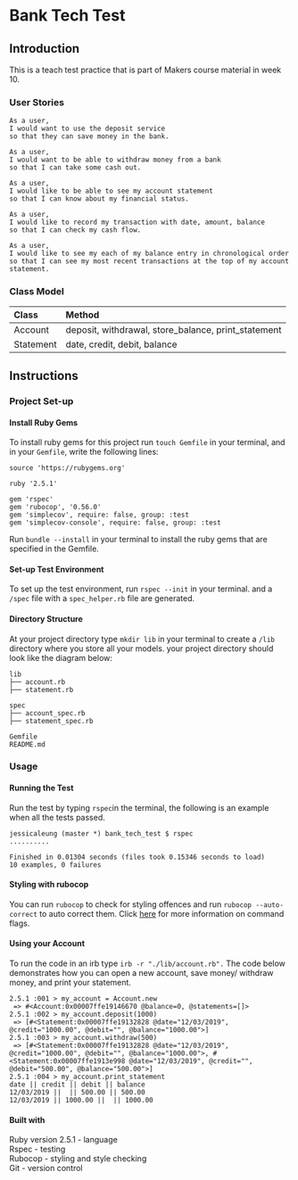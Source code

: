 # Bank Tech Test

## Introduction
This is a teach test practice that is part of Makers course material in week 10.

### User Stories
```
As a user,
I would want to use the deposit service
so that they can save money in the bank.
```
```
As a user,
I would want to be able to withdraw money from a bank
so that I can take some cash out.
```
```
As a user,
I would like to be able to see my account statement
so that I can know about my financial status.
```
```
As a user,
I would like to record my transaction with date, amount, balance
so that I can check my cash flow.
```
```
As a user,
I would like to see my each of my balance entry in chronological order
so that I can see my most recent transactions at the top of my account statement.
```
### Class Model

|Class|Method|
|:----|:----|
|Account|deposit, withdrawal, store_balance, print_statement|
|Statement|date, credit, debit, balance|

## Instructions

### Project Set-up
#### Install Ruby Gems
To install ruby gems for this project run `touch Gemfile` in your terminal, and in your `Gemfile`, write the following lines:
```
source 'https://rubygems.org'

ruby '2.5.1'

gem 'rspec'
gem 'rubocop', '0.56.0'
gem 'simplecov', require: false, group: :test
gem 'simplecov-console', require: false, group: :test
```

Run `bundle --install` in your terminal to install the ruby gems that are specified in the Gemfile.

#### Set-up Test Environment
To set up the test environment, run `rspec --init` in your terminal. and a `/spec` file with a `spec_helper.rb` file are generated.

#### Directory Structure
At your project directory type `mkdir lib` in your terminal to create a `/lib` directory where you store all your models. your project directory should look like the diagram below:
```
lib
├── account.rb
├── statement.rb

spec
├── account_spec.rb
├── statement_spec.rb

Gemfile
README.md
```

### Usage

#### Running the Test
Run the test by typing `rspec`in the terminal, the following is an example when all the tests passed.
```
jessicaleung (master *) bank_tech_test $ rspec
..........

Finished in 0.01304 seconds (files took 0.15346 seconds to load)
10 examples, 0 failures
```
#### Styling with rubocop

You can run `rubocop` to check for styling offences and run `rubocop --auto-correct` to auto correct them. Click [here](https://rubocop.readthedocs.io/en/latest/basic_usage/) for more information on command flags.

#### Using your Account
To run the code in an irb type `irb -r "./lib/account.rb".`
The code below demonstrates how you can open a new account, save money/ withdraw money, and print your statement.
```
2.5.1 :001 > my_account = Account.new
 => #<Account:0x00007ffe19146670 @balance=0, @statements=[]>
2.5.1 :002 > my_account.deposit(1000)
 => [#<Statement:0x00007ffe19132828 @date="12/03/2019", @credit="1000.00", @debit="", @balance="1000.00">]
2.5.1 :003 > my_account.withdraw(500)
 => [#<Statement:0x00007ffe19132828 @date="12/03/2019", @credit="1000.00", @debit="", @balance="1000.00">, #<Statement:0x00007ffe1913e998 @date="12/03/2019", @credit="", @debit="500.00", @balance="500.00">]
2.5.1 :004 > my_account.print_statement
date || credit || debit || balance
12/03/2019 ||  || 500.00 || 500.00
12/03/2019 || 1000.00 ||  || 1000.00
```

#### Built with

Ruby version 2.5.1 - language <br>
Rspec - testing <br>
Rubocop - styling and style checking <br>
Git - version control <br>

